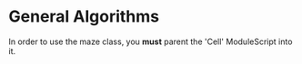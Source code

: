 # General Algorithms

In order to use the maze class, you **must** parent the 'Cell' ModuleScript into it.
